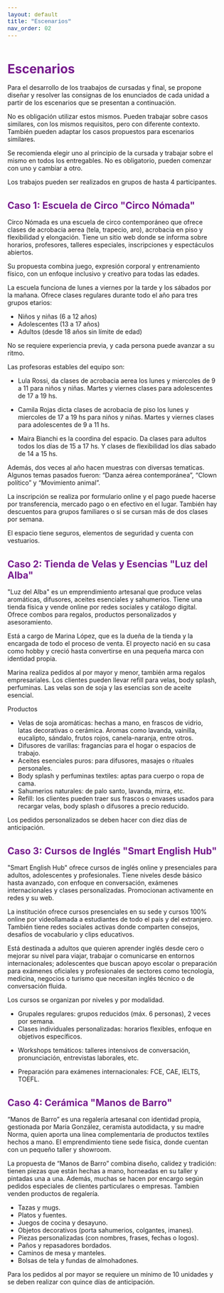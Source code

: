 ```yaml
---
layout: default
title: "Escenarios"
nav_order: 02
---
```


<html lang="es">
<head>
    <meta charset="UTF-8">
    <meta name="viewport" content="width=device-width, initial-scale=1.0">
    <title>Escenarios</title>
    <link href="https://cdn.jsdelivr.net/npm/bootstrap@5.3.0/dist/css/bootstrap.min.css" rel="stylesheet">
    <link rel="stylesheet" href="https://cdn.jsdelivr.net/npm/bootstrap-icons@1.10.0/font/bootstrap-icons.css">
    <style>
        :root {
            --primary: #761a8d;
            --primary-light: #8e3ea5;
            --primary-dark: #5a0f6e;
        }
        body {
            padding-top: 2rem;
            padding-bottom: 2rem;
        }
        .content {
            max-width: 800px;
            margin: 0 auto;
            padding: 0 1rem;
        }
        h1, h2, h3, h4, h5, h6 {
            color: var(--primary);
            margin-top: 2rem;
            margin-bottom: 1rem;
        }
        img {
            max-width: 100%;
            height: auto;
            display: block;
            margin: 2rem auto;
            border-radius: 8px;
            box-shadow: 0 4px 8px rgba(0,0,0,0.1);
        }
        table {
            width: 100%;
            margin: 2rem 0;
            border-collapse: collapse;
        }
        th, td {
            padding: 0.75rem;
            border: 1px solid #dee2e6;
            text-align: left;
        }
        th {
            background-color: #f8f9fa;
            font-weight: 600;
        }
        pre {
            background-color: #f8f9fa;
            padding: 1rem;
            border-radius: 4px;
            overflow-x: auto;
        }
        code {
            font-family: 'Courier New', Courier, monospace;
            background-color: #f8f9fa;
            padding: 0.2rem 0.4rem;
            border-radius: 3px;
            font-size: 0.9em;
        }
        blockquote {
            border-left: 4px solid var(--primary);
            padding-left: 1rem;
            margin-left: 0;
            color: #6c757d;
            font-style: italic;
        }
        .btn-back {
            margin-top: 2rem;
        }
    </style>
</head>
<body>
    <div class="container">
        <div class="content">
            <h1>Escenarios</h1>
          

<p>Para el desarrollo de los traabajos de cursadas y final, se propone diseñar y resolver las consignas de los enunciados de cada unidad a partir de los escenarios que se presentan a continuación.</p>

<p>No es obligación utilizar estos mismos. Pueden trabajar sobre casos similares, con los mismos requisitos, pero con diferente contexto. También pueden adaptar los casos propuestos para escenarios similares.</p>

<p>Se recomienda elegir uno al principio de la cursada y trabajar sobre el mismo en todos los entregables. No es obligatorio, pueden comenzar con uno y cambiar a otro.</p>

<p>Los trabajos pueden ser realizados en grupos de hasta 4 participantes.</p>


<h2 id="caso-1-escuela-de-circo-circo-nomada">Caso 1: Escuela de Circo "Circo Nómada"</h2>
<p>Circo Nómada es una escuela de circo contemporáneo que ofrece clases de acrobacia aerea (tela, trapecio, aro), acrobacia en piso y flexibilidad y elongación. Tiene un sitio web donde se informa sobre horarios, profesores, talleres especiales, inscripciones y espectáculos abiertos.</p>
<p>Su propuesta combina juego, expresión corporal y entrenamiento físico, con un enfoque inclusivo y creativo para todas las edades.</p>
<p>La escuela funciona de lunes a viernes por la tarde y los sábados por la mañana. Ofrece clases regulares durante todo el año para tres grupos etarios:</p>
<ul>
<li>Niños y niñas (6 a 12 años)</li>
<li>Adolescentes (13 a 17 años)</li>
<li>Adultos (desde 18 años sin límite de edad)</li>
</ul>
<p>No se requiere experiencia previa, y cada persona puede avanzar a su ritmo.</p>
<p>Las profesoras estables del equipo son:</p>
<ul>
<li>
<p>Lula Rossi, da clases de acrobacia aerea los lunes y miercoles de 9 a 11 para niños y niñas. Martes y viernes clases para adolescentes de 17 a 19 hs.</p>
</li>
<li>
<p>Camila Rojas dicta clases de acrobacia de piso los lunes y miercoles de 17 a 19 hs para niños y niñas. Martes y viernes clases para adolescentes de 9 a 11 hs.</p>
</li>
<li>
<p>Maira Bianchi es la coordina del espacio. Da clases para adultos todos los días de 15 a 17 hs. Y clases de flexibilidad los días sabado de 14 a 15 hs.</p>
</li>
</ul>
<p>Además, dos veces al año hacen muestras con diversas tematicas. Algunos temas pasados fueron: “Danza aérea contemporánea”, “Clown político” y “Movimiento animal”.</p>
<p>La inscripción se realiza por formulario online y el pago puede hacerse por transferencia, mercado pago o en efectivo en el lugar. También hay descuentos para grupos familiares o si se cursan más de dos clases por semana.</p>
<p>El espacio tiene seguros, elementos de seguridad y cuenta con vestuarios.</p>
<h2 id="caso-2-tienda-de-velas-y-esencias-luz-del-alba">Caso 2: Tienda de Velas y Esencias "Luz del Alba"</h2>
<p>"Luz del Alba" es un emprendimiento artesanal que produce velas aromáticas, difusores, aceites esenciales y sahumerios. Tiene una tienda física y vende online por redes sociales y catálogo digital. Ofrece combos para regalos, productos personalizados y asesoramiento.</p>
<p>Está a cargo de Marina López, que es la dueña de la tienda y la encargada de todo el proceso de venta. El proyecto nació en su casa como hobby y creció hasta convertirse en una pequeña marca con identidad propia.</p>
<p>Marina realiza pedidos al por mayor y menor, también arma regalos empresariales. Los clientes pueden llevar refill para velas, body splash, perfuminas. Las velas son de soja y las esencias son de aceite esencial.</p>
<p>Productos</p>
<ul>
<li>Velas de soja aromáticas: hechas a mano, en frascos de vidrio, latas decorativas o cerámica. Aromas como lavanda, vainilla, eucalipto, sándalo, frutos rojos, canela-naranja, entre otros.</li>
<li>Difusores de varillas: fragancias para el hogar o espacios de trabajo.</li>
<li>Aceites esenciales puros: para difusores, masajes o rituales personales.</li>
<li>Body splash y perfuminas textiles: aptas para cuerpo o ropa de cama.</li>
<li>Sahumerios naturales: de palo santo, lavanda, mirra, etc.</li>
<li>Refill: los clientes pueden traer sus frascos o envases usados para recargar velas, body splash o difusores a precio reducido.</li>
</ul>
<p>Los pedidos personalizados se deben hacer con diez días de anticipación.</p>

<h2 id="caso-3-cursos-de-ingles-smart-english-hub">Caso 3: Cursos de Inglés "Smart English Hub"</h2>
<p>"Smart English Hub" ofrece cursos de inglés online y presenciales para adultos, adolescentes y profesionales. Tiene niveles desde básico hasta avanzado, con enfoque en conversación, exámenes internacionales y clases personalizadas. Promocionan activamente en redes y su web.</p>
<p>La institución ofrece cursos presenciales en su sede y cursos 100% online por videollamada a estudiantes de todo el país y del extranjero. También tiene redes sociales activas donde comparten consejos, desafíos de vocabulario y clips educativos.</p>
<p>Está destinada a adultos que quieren aprender inglés desde cero o mejorar su nivel para viajar, trabajar o comunicarse en entornos internacionales; adolescentes que buscan apoyo escolar o preparación para exámenes oficiales y profesionales de sectores como tecnología, medicina, negocios o turismo que necesitan inglés técnico o de conversación fluida.</p>
<p>Los cursos se organizan por niveles y por modalidad.</p>
<ul>
<li>Grupales regulares: grupos reducidos (máx. 6 personas), 2 veces por semana.</li>
<li>Clases individuales personalizadas: horarios flexibles, enfoque en objetivos específicos.</li>
<li>
<p>Workshops temáticos: talleres intensivos de conversación, pronunciación, entrevistas laborales, etc.</p>
</li>
<li>
<p>Preparación para exámenes internacionales: FCE, CAE, IELTS, TOEFL.</p>
</li>
</ul>

<h2 id="caso-4-ceramica-manos-de-barro">Caso 4: Cerámica "Manos de Barro"</h2>
<p>“Manos de Barro” es una regalería artesanal con identidad propia, gestionada por María González, ceramista autodidacta, y su madre Norma, quien aporta una línea complementaria de productos textiles hechos a mano. El emprendimiento tiene sede fisica, donde cuentan con un pequeño taller y showroom.</p>
<p>La propuesta de “Manos de Barro” combina diseño, calidez y tradición: tienen piezas que están hechas a mano, horneadas en su taller y pintadas una a una. Además, muchas se hacen por encargo según pedidos especiales de clientes particulares o empresas. Tambien venden productos de regalería.</p>
<ul>
<li>Tazas y mugs.</li>
<li>Platos y fuentes.</li>
<li>Juegos de cocina y desayuno.</li>
<li>Objetos decorativos (porta sahumerios, colgantes, imanes).</li>
<li>Piezas personalizadas (con nombres, frases, fechas o logos).</li>
<li>Paños y repasadores bordados.</li>
<li>Caminos de mesa y manteles.</li>
<li>Bolsas de tela y fundas de almohadones.</li>
</ul>
<p>Para los pedidos al por mayor se requiere un mínimo de 10 unidades y se deben realizar con quince días de anticipación.</p>